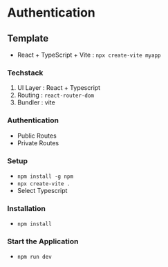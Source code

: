 # Authentication

## Template

- React + TypeScript + Vite : `npx create-vite myapp`

### Techstack

1. UI Layer : React + Typescript
2. Routing : `react-router-dom`
3. Bundler : vite

### Authentication

- Public Routes
- Private Routes

### Setup

- `npm install -g npm`
- `npx create-vite .`
- Select Typescript

### Installation

- `npm install`

### Start the Application

- `npm run dev`
